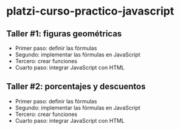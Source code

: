# platzi-curso-practico-javascript

## Taller #1: figuras geométricas

- Primer paso: definir las fórmulas
- Segundo: implementar las fórmulas en JavaScript
- Tercero: crear funciones
- Cuarto paso: integrar JavaScript con HTML

## Taller #2: porcentajes y descuentos

- Primer paso: definir las fórmulas
- Segundo: implementar las fórmulas en JavaScript
- Tercero: crear funciones
- Cuarto paso: integrar JavaScript con HTML
